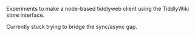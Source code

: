 
Experiments to make a node-based tiddlyweb client using the TiddlyWiki
store interface.

Currently stuck trying to bridge the sync/async gap.
